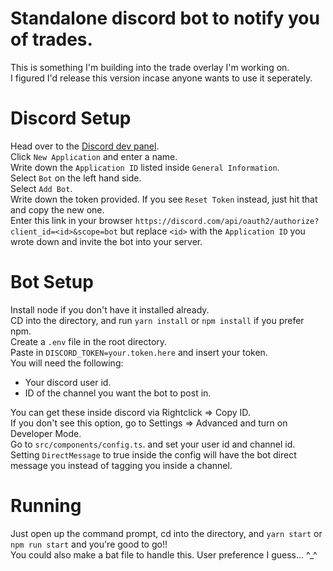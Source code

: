 # Standalone discord bot to notify you of trades.

This is something I'm building into the trade overlay I'm working on.  
I figured I'd release this version incase anyone wants to use it seperately.

# Discord Setup

Head over to the [Discord dev panel](https://discord.com/developers/applications).  
Click `New Application` and enter a name.  
Write down the `Application ID` listed inside `General Information`.  
Select `Bot` on the left hand side.  
Select `Add Bot`.  
Write down the token provided. If you see `Reset Token` instead, just hit that and copy the new one.  
Enter this link in your browser `https://discord.com/api/oauth2/authorize?client_id=<id>&scope=bot` but replace `<id>` with the `Application ID` you wrote down and invite the bot into your server.

# Bot Setup

Install node if you don't have it installed already.  
CD into the directory, and run `yarn install` or `npm install` if you prefer npm.  
Create a `.env` file in the root directory.  
Paste in `DISCORD_TOKEN=your.token.here` and insert your token.  
You will need the following:

-   Your discord user id.
-   ID of the channel you want the bot to post in.

You can get these inside discord via Rightclick => Copy ID.  
If you don't see this option, go to Settings => Advanced and turn on Developer Mode.  
Go to `src/components/config.ts`. and set your user id and channel id.  
Setting `DirectMessage` to true inside the config will have the bot direct message you instead of tagging you inside a channel.

# Running

Just open up the command prompt, cd into the directory, and `yarn start` or `npm run start` and you're good to go!!  
You could also make a bat file to handle this. User preference I guess... ^\_^
